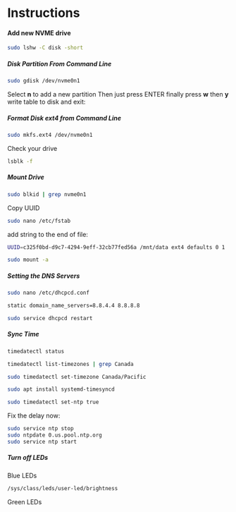 # Instructions

#### Add new NVME drive

```bash
sudo lshw -C disk -short
```
##### Disk Partition From Command Line

```bash
sudo gdisk /dev/nvme0n1
```
Select **n** to add a new partition
Then just press ENTER
finally press **w** then **y** write table to disk and exit:

##### Format Disk ext4 from Command Line
```bash
sudo mkfs.ext4 /dev/nvme0n1
```
Check your drive
```bash
lsblk -f
```

##### Mount Drive
```bash
sudo blkid | grep nvme0n1
```
Copy UUID
```bash
sudo nano /etc/fstab
```
add string to the end of file:

```bash
UUID=c325f0bd-d9c7-4294-9eff-32cb77fed56a /mnt/data ext4 defaults 0 1
```

```bash
sudo mount -a
```

##### Setting the DNS Servers
```bash
sudo nano /etc/dhcpcd.conf
```

```bash
static domain_name_servers=8.8.4.4 8.8.8.8
```

```bash
sudo service dhcpcd restart
```


##### Sync Time
```bash
timedatectl status
```

```bash
timedatectl list-timezones | grep Canada
```

```bash
sudo timedatectl set-timezone Canada/Pacific
```

```bash
sudo apt install systemd-timesyncd
```

```bash
sudo timedatectl set-ntp true
```

Fix the delay now:

```bash
sudo service ntp stop
sudo ntpdate 0.us.pool.ntp.org
sudo service ntp start
```

##### Turn off LEDs

Blue LEDs
```bash
/sys/class/leds/user-led/brightness
```

Green LEDs
```bash
```